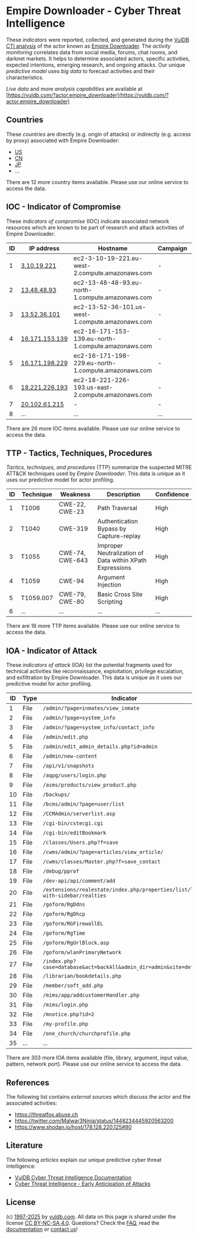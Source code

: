 # Empire Downloader - Cyber Threat Intelligence

These _indicators_ were reported, collected, and generated during the [VulDB CTI analysis](https://vuldb.com/?kb.cti) of the actor known as [Empire Downloader](https://vuldb.com/?actor.empire_downloader). The _activity monitoring_ correlates data from social media, forums, chat rooms, and darknet markets. It helps to determine associated actors, specific activities, expected intentions, emerging research, and ongoing attacks. Our unique _predictive model_ uses _big data_ to forecast activities and their characteristics.

_Live data_ and more _analysis capabilities_ are available at [https://vuldb.com/?actor.empire_downloader](https://vuldb.com/?actor.empire_downloader)

## Countries

These _countries_ are directly (e.g. origin of attacks) or indirectly (e.g. access by proxy) associated with Empire Downloader:

* [US](https://vuldb.com/?country.us)
* [CN](https://vuldb.com/?country.cn)
* [JP](https://vuldb.com/?country.jp)
* ...

There are 12 more country items available. Please use our online service to access the data.

## IOC - Indicator of Compromise

These _indicators of compromise_ (IOC) indicate associated network resources which are known to be part of research and attack activities of Empire Downloader.

ID | IP address | Hostname | Campaign | Confidence
-- | ---------- | -------- | -------- | ----------
1 | [3.10.19.221](https://vuldb.com/?ip.3.10.19.221) | ec2-3-10-19-221.eu-west-2.compute.amazonaws.com | - | Medium
2 | [13.48.48.93](https://vuldb.com/?ip.13.48.48.93) | ec2-13-48-48-93.eu-north-1.compute.amazonaws.com | - | Medium
3 | [13.52.36.101](https://vuldb.com/?ip.13.52.36.101) | ec2-13-52-36-101.us-west-1.compute.amazonaws.com | - | Medium
4 | [16.171.153.139](https://vuldb.com/?ip.16.171.153.139) | ec2-16-171-153-139.eu-north-1.compute.amazonaws.com | - | Medium
5 | [16.171.198.229](https://vuldb.com/?ip.16.171.198.229) | ec2-16-171-198-229.eu-north-1.compute.amazonaws.com | - | Medium
6 | [18.221.226.193](https://vuldb.com/?ip.18.221.226.193) | ec2-18-221-226-193.us-east-2.compute.amazonaws.com | - | Medium
7 | [20.102.61.215](https://vuldb.com/?ip.20.102.61.215) | - | - | High
8 | ... | ... | ... | ...

There are 26 more IOC items available. Please use our online service to access the data.

## TTP - Tactics, Techniques, Procedures

_Tactics, techniques, and procedures_ (TTP) summarize the suspected MITRE ATT&CK techniques used by _Empire Downloader_. This data is unique as it uses our predictive model for actor profiling.

ID | Technique | Weakness | Description | Confidence
-- | --------- | -------- | ----------- | ----------
1 | T1006 | CWE-22, CWE-23 | Path Traversal | High
2 | T1040 | CWE-319 | Authentication Bypass by Capture-replay | High
3 | T1055 | CWE-74, CWE-643 | Improper Neutralization of Data within XPath Expressions | High
4 | T1059 | CWE-94 | Argument Injection | High
5 | T1059.007 | CWE-79, CWE-80 | Basic Cross Site Scripting | High
6 | ... | ... | ... | ...

There are 18 more TTP items available. Please use our online service to access the data.

## IOA - Indicator of Attack

These _indicators of attack_ (IOA) list the potential fragments used for technical activities like reconnaissance, exploitation, privilege escalation, and exfiltration by Empire Downloader. This data is unique as it uses our predictive model for actor profiling.

ID | Type | Indicator | Confidence
-- | ---- | --------- | ----------
1 | File | `/admin/?page=inmates/view_inmate` | High
2 | File | `/admin/?page=system_info` | High
3 | File | `/admin/?page=system_info/contact_info` | High
4 | File | `/admin/edit.php` | High
5 | File | `/admin/edit_admin_details.php?id=admin` | High
6 | File | `/admin/new-content` | High
7 | File | `/api/v1/snapshots` | High
8 | File | `/aqpg/users/login.php` | High
9 | File | `/asms/products/view_product.php` | High
10 | File | `/backups/` | Medium
11 | File | `/bcms/admin/?page=user/list` | High
12 | File | `/CCMAdmin/serverlist.asp` | High
13 | File | `/cgi-bin/cstecgi.cgi` | High
14 | File | `/cgi-bin/editBookmark` | High
15 | File | `/classes/Users.php?f=save` | High
16 | File | `/cwms/admin/?page=articles/view_article/` | High
17 | File | `/cwms/classes/Master.php?f=save_contact` | High
18 | File | `/debug/pprof` | Medium
19 | File | `/dev-api/api/comment/add` | High
20 | File | `/extensions/realestate/index.php/properties/list/list-with-sidebar/realties` | High
21 | File | `/goform/RgDdns` | High
22 | File | `/goform/RgDhcp` | High
23 | File | `/goform/RGFirewallEL` | High
24 | File | `/goform/RgTime` | High
25 | File | `/goform/RgUrlBlock.asp` | High
26 | File | `/goform/wlanPrimaryNetwork` | High
27 | File | `/index.php?case=database&act=backAll&admin_dir=admin&site=default` | High
28 | File | `/librarian/bookdetails.php` | High
29 | File | `/member/soft_add.php` | High
30 | File | `/mims/app/addcustomerHandler.php` | High
31 | File | `/mims/login.php` | High
32 | File | `/mnotice.php?id=2` | High
33 | File | `/my-profile.php` | High
34 | File | `/one_church/churchprofile.php` | High
35 | ... | ... | ...

There are 303 more IOA items available (file, library, argument, input value, pattern, network port). Please use our online service to access the data.

## References

The following list contains _external sources_ which discuss the actor and the associated activities:

* https://threatfox.abuse.ch
* https://twitter.com/Malwar3Ninja/status/1448234445920563200
* https://www.shodan.io/host/178.128.220.125#80

## Literature

The following _articles_ explain our unique predictive cyber threat intelligence:

* [VulDB Cyber Threat Intelligence Documentation](https://vuldb.com/?kb.cti)
* [Cyber Threat Intelligence - Early Anticipation of Attacks](https://www.scip.ch/en/?labs.20201022)

## License

(c) [1997-2025](https://vuldb.com/?kb.changelog) by [vuldb.com](https://vuldb.com/?kb.about). All data on this page is shared under the license [CC BY-NC-SA 4.0](https://creativecommons.org/licenses/by-nc-sa/4.0/). Questions? Check the [FAQ](https://vuldb.com/?kb.faq), read the [documentation](https://vuldb.com/?kb) or [contact us](https://vuldb.com/?contact)!
